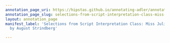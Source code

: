 ```yaml
---
annotation_page_uri: https://hipstas.github.io/annotating-adler/annotations/selections-from-script-interpretation-class-miss-julie-and-the-father-by-august-strindberg-canvas-1-body-language.json
annotation_page_slug: selections-from-script-interpretation-class-miss-julie-and-the-father-by-august-strindberg-canvas-1-body-language
layout: annotation_page
manifest_label: 'Selections from Script Interpretation Class: Miss Julie and The Father
  by August Strindberg'

---
```

